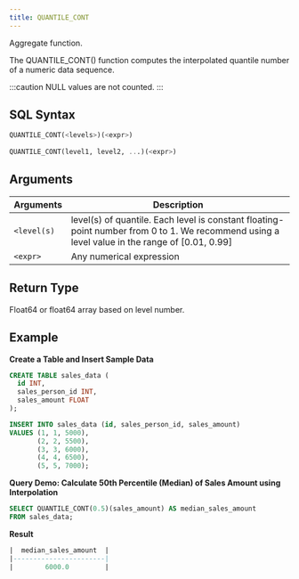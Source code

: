```yaml
---
title: QUANTILE_CONT
---
```


Aggregate function.

The QUANTILE_CONT() function computes the interpolated quantile number of a numeric data sequence.

:::caution
NULL values are not counted.
:::

## SQL Syntax

```sql
QUANTILE_CONT(<levels>)(<expr>)
    
QUANTILE_CONT(level1, level2, ...)(<expr>)
```

## Arguments

| Arguments   | Description                                                                                                                                     |
|-------------|-------------------------------------------------------------------------------------------------------------------------------------------------|
| `<level(s)` | level(s) of quantile. Each level is constant floating-point number from 0 to 1. We recommend using a level value in the range of [0.01, 0.99]   |
| `<expr>`    | Any numerical expression                                                                                                                        |

## Return Type

Float64 or float64 array based on level number.

## Example

**Create a Table and Insert Sample Data**
```sql
CREATE TABLE sales_data (
  id INT,
  sales_person_id INT,
  sales_amount FLOAT
);

INSERT INTO sales_data (id, sales_person_id, sales_amount)
VALUES (1, 1, 5000),
       (2, 2, 5500),
       (3, 3, 6000),
       (4, 4, 6500),
       (5, 5, 7000);
```

**Query Demo: Calculate 50th Percentile (Median) of Sales Amount using Interpolation**
```sql
SELECT QUANTILE_CONT(0.5)(sales_amount) AS median_sales_amount
FROM sales_data;
```

**Result**
```sql
|  median_sales_amount  |
|-----------------------|
|        6000.0         |
```

